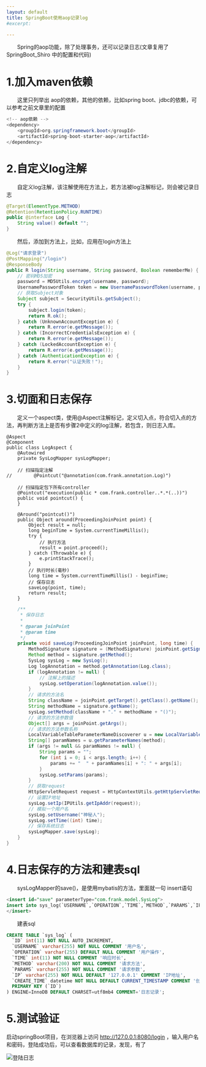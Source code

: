 ```yaml
---
layout: default
title: SpringBoot使用aop记录log
#excerpt: 

---
```


　　Spring的aop功能，除了处理事务，还可以记录日志(文章复用了 SpringBoot_Shiro 中的配置和代码)



# 1.加入maven依赖

　　这里只列举出 aop的依赖，其他的依赖，比如spring boot、jdbc的依赖，可以参考之前文章里的配置

```java
<!-- aop依赖 -->
<dependency>
    <groupId>org.springframework.boot</groupId>
    <artifactId>spring-boot-starter-aop</artifactId>
</dependency>
```



# 2.自定义log注解

　　自定义log注解，该注解使用在方法上，若方法被log注解标记，则会被记录日志

```java
@Target(ElementType.METHOD)
@Retention(RetentionPolicy.RUNTIME)
public @interface Log {
    String value() default "";
}
```

　　然后，添加到方法上，比如，应用在login方法上

```java
@Log("请求登录")
@PostMapping("/login")
@ResponseBody
public R login(String username, String password, Boolean rememberMe) {
    // 密码MD5加密
    password = MD5Utils.encrypt(username, password);
    UsernamePasswordToken token = new UsernamePasswordToken(username, password, rememberMe);
    // 获取Subject对象
    Subject subject = SecurityUtils.getSubject();
    try {
        subject.login(token);
        return R.ok();
    } catch (UnknownAccountException e) {
        return R.error(e.getMessage());
    } catch (IncorrectCredentialsException e) {
        return R.error(e.getMessage());
    } catch (LockedAccountException e) {
        return R.error(e.getMessage());
    } catch (AuthenticationException e) {
        return R.error("认证失败！");
    }
}
```


# 3.切面和日志保存

　　定义一个aspect类，使用@Aspect注解标记，定义切入点，符合切入点的方法，再判断方法上是否有步骤2中定义的log注解，若包含，则日志入库。

    @Aspect
    @Component
    public class LogAspect {
        @Autowired
        private SysLogMapper sysLogMapper;
    
        // 扫描指定注解
    //        @Pointcut("@annotation(com.frank.annotation.Log)")
    
        // 扫描指定包下所有controller
        @Pointcut("execution(public * com.frank.controller..*.*(..))")
        public void pointcut() {
        }
    
        @Around("pointcut()")
        public Object around(ProceedingJoinPoint point) {
            Object result = null;
            long beginTime = System.currentTimeMillis();
            try {
                // 执行方法
                result = point.proceed();
            } catch (Throwable e) {
                e.printStackTrace();
            }
            // 执行时长(毫秒)
            long time = System.currentTimeMillis() - beginTime;
            // 保存日志
            saveLog(point, time);
            return result;
        }


```java
    /**
     * 保存日志
     *
     * @param joinPoint
     * @param time
     */
    private void saveLog(ProceedingJoinPoint joinPoint, long time) {
        MethodSignature signature = (MethodSignature) joinPoint.getSignature();
        Method method = signature.getMethod();
        SysLog sysLog = new SysLog();
        Log logAnnotation = method.getAnnotation(Log.class);
        if (logAnnotation != null) {
            // 注解上的描述
            sysLog.setOperation(logAnnotation.value());
        }
        // 请求的方法名
        String className = joinPoint.getTarget().getClass().getName();
        String methodName = signature.getName();
        sysLog.setMethod(className + "." + methodName + "()");
        // 请求的方法参数值
        Object[] args = joinPoint.getArgs();
        // 请求的方法参数名称
        LocalVariableTableParameterNameDiscoverer u = new LocalVariableTableParameterNameDiscoverer();
        String[] paramNames = u.getParameterNames(method);
        if (args != null && paramNames != null) {
            String params = "";
            for (int i = 0; i < args.length; i++) {
                params += "  " + paramNames[i] + ": " + args[i];
            }
            sysLog.setParams(params);
        }
        // 获取request
        HttpServletRequest request = HttpContextUtils.getHttpServletRequest();
        // 设置IP地址
        sysLog.setIp(IPUtils.getIpAddr(request));
        // 模拟一个用户名
        sysLog.setUsername("神秘人");
        sysLog.setTime((int) time);
        // 保存系统日志
        sysLogMapper.save(sysLog);
    }
}
```



# 4.日志保存的方法和建表sql

　　sysLogMapper的save()，是使用mybatis的方法，里面就一句 insert语句

```sql
<insert id="save" parameterType="com.frank.model.SysLog">
insert into sys_log(`USERNAME`,`OPERATION`,`TIME`,`METHOD`,`PARAMS`,`IP`) values (#{username},#{operation},#{time},#{method},#{params},#{ip})
</insert>
```

　　建表sql

```sql
CREATE TABLE `sys_log` (
  `ID` int(11) NOT NULL AUTO_INCREMENT,
  `USERNAME` varchar(255) NOT NULL COMMENT '用户名',
  `OPERATION` varchar(255) DEFAULT NULL COMMENT '用户操作',
  `TIME` int(11) NOT NULL COMMENT '响应时长',
  `METHOD` varchar(200) NOT NULL COMMENT '请求方法',
  `PARAMS` varchar(255) NOT NULL COMMENT '请求参数',
  `IP` varchar(255) NOT NULL DEFAULT '127.0.0.1' COMMENT 'IP地址',
  `CREATE_TIME` datetime NOT NULL DEFAULT CURRENT_TIMESTAMP COMMENT '创建时间',
  PRIMARY KEY (`ID`)
) ENGINE=InnoDB DEFAULT CHARSET=utf8mb4 COMMENT='日志记录';
```

# 5.测试验证

启动springBoot项目，在浏览器上访问 http://127.0.0.1:8080/login ，输入用户名和密码，登陆成功后，可以查看数据库的记录，发现，有了

![登陆日志]({{site.url}}/assets/2019-12-26-spring_aop_log/aop_log.jpg)

